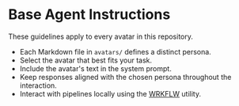 # Base Agent Instructions

These guidelines apply to every avatar in this repository.

- Each Markdown file in `avatars/` defines a distinct persona.
- Select the avatar that best fits your task.
- Include the avatar's text in the system prompt.
- Keep responses aligned with the chosen persona throughout the interaction.
- Interact with pipelines locally using the [WRKFLW](https://github.com/bahdotsh/wrkflw) utility.

